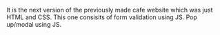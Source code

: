 It is the next version of the previously made cafe website which was just HTML and CSS.
This one consisits of form validation using JS.
Pop up/modal using JS.